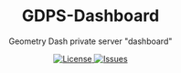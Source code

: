 <h1 align="center">GDPS-Dashboard</h1>
<p align="center">Geometry Dash private server "dashboard"</p>
<div align="center">
  <a href="#">
    <img src="https://img.shields.io/github/license/system32149/GDPS-Dashboard" alt="License">
  </a>
  <a href="https://github.com/system32149/GDPS-Dashboard/issues">
    <img src="https://img.shields.io/github/issues/system32149/GDPS-Dashboard" alt="Issues">
  </a>
</div>
